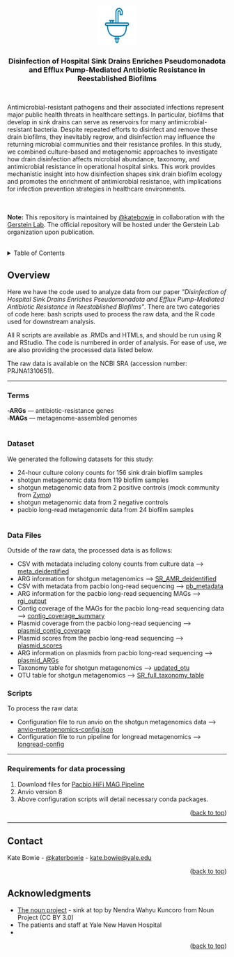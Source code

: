 <!-- Improved compatibility of back to top link: See: https://github.com/othneildrew/Best-README-Template/pull/73 -->
<a id="readme-top"></a>
<!--
*** Thanks for checking out the Best-README-Template. If you have a suggestion
*** that would make this better, please fork the repo and create a pull request
*** or simply open an issue with the tag "enhancement".
*** Don't forget to give the project a star!
*** Thanks again! Now go create something AMAZING! :D
-->



<!-- PROJECT SHIELDS -->
<!--
*** I'm using markdown "reference style" links for readability.
*** Reference links are enclosed in brackets [ ] instead of parentheses ( ).
*** See the bottom of this document for the declaration of the reference variables
*** for contributors-url, forks-url, etc. This is an optional, concise syntax you may use.
*** https://www.markdownguide.org/basic-syntax/#reference-style-links



<!-- PROJECT LOGO -->
<br />
<div align="center">
  <a href="https://github.com/katebowie/virasept">
    <img src="images/sink.png" alt="Logo" width="90" height="90">
  </a>

<h3 align="center">Disinfection of Hospital Sink Drains Enriches Pseudomonadota and Efflux Pump-Mediated Antibiotic Resistance in Reestablished Biofilms</h3><br>

  <p align="left">
Antimicrobial-resistant pathogens and their associated infections represent major public health threats in healthcare settings. In particular, biofilms that develop in sink drains can serve as reservoirs for many antimicrobial-resistant bacteria. Despite repeated efforts to disinfect and remove these drain biofilms, they inevitably regrow, and disinfection may influence the returning microbial communities and their resistance profiles. In this study, we combined culture-based and metagenomic approaches to investigate how drain disinfection affects microbial abundance, taxonomy, and antimicrobial resistance in operational hospital sinks. This work provides mechanistic insight into how disinfection shapes sink drain biofilm ecology and promotes the enrichment of antimicrobial resistance, with implications for infection prevention strategies in healthcare environments.    
    <br />
    <br />
    <br />
  </p>
</div>

**Note:** This repository is maintained by [@katebowie](https://github.com/katebowie) in collaboration with the [Gerstein Lab](https://github.com/gersteinlab). The official repository will be hosted under the Gerstein Lab organization upon publication. <br><br>



<!-- TABLE OF CONTENTS -->
<details>
  <summary>Table of Contents</summary>
  <ol>
    <li>
      <a href="#overview">Overview</a>
      <ul>
        <li><a href="#terms">Terms</a></li>
        <li><a href="#dataset">Dataset</a></li>
        <li><a href="#data-files">Data Files</a></li>
        <li><a href="#scripts">Scripts</a></li>
      </ul>
    </li>
    <li>
      <a href="#requirements">Requirements</a>
    </li>
    <li><a href="#contact">Contact</a></li>
    <li><a href="#acknowledgments">Acknowledgments</a></li>
  </ol>
</details>




<!-- Overview -->
## Overview

Here we have the code used to analyze data from our paper <i>"Disinfection of Hospital Sink Drains Enriches Pseudomonadota and Efflux Pump-Mediated Antibiotic Resistance in Reestablished Biofilms"</i>. There are two categories of code here: bash scripts used to process the raw data, and the R code used for downstream analysis. 

All R scripts are available as .RMDs and HTMLs, and should be run using R and RStudio. The code is numbered in order of analysis. For ease of use, we are also providing the processed data listed below. 

The raw data is available on the NCBI SRA (accession number: PRJNA1310651). 

---

### Terms

▫️<b>ARGs</b> — antibiotic-resistance genes<br>
▫️<b>MAGs</b> — metagenome-assembled genomes <br><br>



### Dataset

We generated the following datasets for this study:
* 24-hour culture colony counts for 156 sink drain biofilm samples 
* shotgun metagenomic data from 119 biofilm samples
* shotgun metagenomic data from 2 positive controls (mock community from [Zymo](https://www.zymoresearch.com/collections/zymobiomics-microbial-community-standards/products/zymobiomics-microbial-community-standard))
* shotgun metagenomic data from 2 negative controls
* pacbio long-read metagenomic data from 24 biofilm samples<br><br>


### Data Files

Outside of the raw data, the processed data is as follows:
* CSV with metadata including colony counts from culture data --> [meta_deidentified](https://github.com/katebowie/virasept/blob/main/meta_deidentified.csv)
* ARG information for shotgun metagenomics --> [SR_AMR_deidentified](https://github.com/katebowie/virasept/blob/main/SR_merged_AMR_deidentified.csv)
* CSV with metadata from pacbio long-read sequencing --> [pb_metadata](https://github.com/katebowie/virasept/blob/main/pb_metadata_deidentified.xlsx)
* ARG information for the pacbio long-read sequencing MAGs --> [rgi_output](https://github.com/katebowie/virasept/blob/main/all_rgi_output_parsed.csv)
* Contig coverage of the MAGs for the pacbio long-read sequencing data --> [contig_coverage_summary](https://github.com/katebowie/virasept/blob/main/contig_coverage_summary.csv)
* Plasmid coverage from the pacbio long-read sequencing --> [plasmid_contig_coverage](https://github.com/katebowie/virasept/blob/main/plasmid_contig_coverage.tsv)
* Plasmid scores from the pacbio long-read sequencing --> [plasmid_scores](https://github.com/katebowie/virasept/blob/main/plasmid_scores.tsv)
* ARG information on plasmids from pacbio long-read sequencing --> [plasmid_ARGs](https://github.com/katebowie/virasept/blob/main/plasmid_ARGs.tsv)
* Taxonomy table for shotgun metagenomics --> [updated_otu](http://files2.gersteinlab.org/public-docs/2025/10.23/updated_otu.csv)
* OTU table for shotgun metagenomics --> [SR_full_taxonomy_table](http://files2.gersteinlab.org/public-docs/2025/10.23/SR_new_full_taxonomy_table.tsv)




### Scripts


To process the raw data:
* Configuration file to run anvio on the shotgun metagenomics data --> [anvio-metagenomics-config.json](https://github.com/katebowie/virasept/blob/main/anvio-metagenomics-config.json)
* Configuration file to run pipeline for longread metagenomics --> [longread-config](https://github.com/katebowie/virasept/blob/main/longread_config.yaml)


---

### Requirements for data processing

1. Download files for [Pacbio HiFi MAG Pipeline](https://github.com/PacificBiosciences/pb-metagenomics-tools/blob/master/docs/Tutorial-HiFi-MAG-Pipeline.md)
2. Anvio version 8
3. Above configuration scripts will detail necessary conda packages. 

<p align="right">(<a href="#readme-top">back to top</a>)</p>


---

<!-- CONTACT -->
## Contact

Kate Bowie - [@katerbowie](https://twitter.com/katerbowie) - kate.bowie@yale.edu

<p align="right">(<a href="#readme-top">back to top</a>)</p>



<!-- ACKNOWLEDGMENTS -->
## Acknowledgments

* [The noun project](https://thenounproject.com) - sink at top by Nendra Wahyu Kuncoro from Noun Project (CC BY 3.0)
* The patients and staff at Yale New Haven Hospital
* []()

<p align="right">(<a href="#readme-top">back to top</a>)</p>



<!-- MARKDOWN LINKS & IMAGES -->
<!-- https://www.markdownguide.org/basic-syntax/#reference-style-links -->
[contributors-shield]: https://img.shields.io/github/contributors/katebowie/virasept.svg?style=for-the-badge
[contributors-url]: https://github.com/katebowie/virasept/graphs/contributors
[forks-shield]: https://img.shields.io/github/forks/katebowie/virasept.svg?style=for-the-badge
[forks-url]: https://github.com/katebowie/virasept/network/members
[stars-shield]: https://img.shields.io/github/stars/katebowie/virasept.svg?style=for-the-badge
[stars-url]: https://github.com/katebowie/virasept/stargazers
[issues-shield]: https://img.shields.io/github/issues/katebowie/virasept.svg?style=for-the-badge
[issues-url]: https://github.com/katebowie/virasept/issues
[license-shield]: https://img.shields.io/github/license/katebowie/virasept.svg?style=for-the-badge
[license-url]: https://github.com/katebowie/virasept/blob/master/LICENSE.txt
[linkedin-shield]: https://img.shields.io/badge/-LinkedIn-black.svg?style=for-the-badge&logo=linkedin&colorB=555
[linkedin-url]: https://linkedin.com/in/linkedin_username
[product-screenshot]: images/screenshot.png
<!-- Shields.io badges. You can a comprehensive list with many more badges at: https://github.com/inttter/md-badges -->
[Next.js]: https://img.shields.io/badge/next.js-000000?style=for-the-badge&logo=nextdotjs&logoColor=white
[Next-url]: https://nextjs.org/
[React.js]: https://img.shields.io/badge/React-20232A?style=for-the-badge&logo=react&logoColor=61DAFB
[React-url]: https://reactjs.org/
[Vue.js]: https://img.shields.io/badge/Vue.js-35495E?style=for-the-badge&logo=vuedotjs&logoColor=4FC08D
[Vue-url]: https://vuejs.org/
[Angular.io]: https://img.shields.io/badge/Angular-DD0031?style=for-the-badge&logo=angular&logoColor=white
[Angular-url]: https://angular.io/
[Svelte.dev]: https://img.shields.io/badge/Svelte-4A4A55?style=for-the-badge&logo=svelte&logoColor=FF3E00
[Svelte-url]: https://svelte.dev/
[Laravel.com]: https://img.shields.io/badge/Laravel-FF2D20?style=for-the-badge&logo=laravel&logoColor=white
[Laravel-url]: https://laravel.com
[Bootstrap.com]: https://img.shields.io/badge/Bootstrap-563D7C?style=for-the-badge&logo=bootstrap&logoColor=white
[Bootstrap-url]: https://getbootstrap.com
[JQuery.com]: https://img.shields.io/badge/jQuery-0769AD?style=for-the-badge&logo=jquery&logoColor=white
[JQuery-url]: https://jquery.com 

